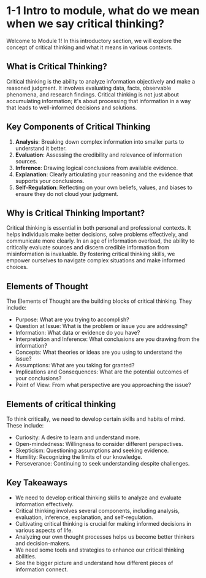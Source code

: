 # 1-1 Intro to module, what do we mean when we say critical thinking?

Welcome to Module 1! In this introductory section, we will explore the concept of critical thinking and what it means in various contexts.

## What is Critical Thinking?

Critical thinking is the ability to analyze information objectively and make a reasoned judgment. It involves evaluating data, facts, observable phenomena, and research findings. Critical thinking is not just about accumulating information; it's about processing that information in a way that leads to well-informed decisions and solutions.

## Key Components of Critical Thinking

1. **Analysis**: Breaking down complex information into smaller parts to understand it better.
2. **Evaluation**: Assessing the credibility and relevance of information sources.
3. **Inference**: Drawing logical conclusions from available evidence.
4. **Explanation**: Clearly articulating your reasoning and the evidence that supports your conclusions.
5. **Self-Regulation**: Reflecting on your own beliefs, values, and biases to ensure they do not cloud your judgment.

## Why is Critical Thinking Important?

Critical thinking is essential in both personal and professional contexts. It helps individuals make better decisions, solve problems effectively, and communicate more clearly. In an age of information overload, the ability to critically evaluate sources and discern credible information from misinformation is invaluable. By fostering critical thinking skills, we empower ourselves to navigate complex situations and make informed choices.

## Elements of Thought

The Elements of Thought are the building blocks of critical thinking. They include:

- Purpose: What are you trying to accomplish?
- Question at Issue: What is the problem or issue you are addressing?
- Information: What data or evidence do you have?
- Interpretation and Inference: What conclusions are you drawing from the information?
- Concepts: What theories or ideas are you using to understand the issue?
- Assumptions: What are you taking for granted?
- Implications and Consequences: What are the potential outcomes of your conclusions?
- Point of View: From what perspective are you approaching the issue?

## Elements of critical thinking

To think critically, we need to develop certain skills and habits of mind. These include:

- Curiosity: A desire to learn and understand more.
- Open-mindedness: Willingness to consider different perspectives.
- Skepticism: Questioning assumptions and seeking evidence.
- Humility: Recognizing the limits of our knowledge.
- Perseverance: Continuing to seek understanding despite challenges.

## Key Takeaways

- We need to develop critical thinking skills to analyze and evaluate information effectively.
- Critical thinking involves several components, including analysis, evaluation, inference, explanation, and self-regulation.
- Cultivating critical thinking is crucial for making informed decisions in various aspects of life.
- Analyzing our own thought processes helps us become better thinkers and decision-makers.
- We need some tools and strategies to enhance our critical thinking abilities.
- See the bigger picture and understand how different pieces of information connect.
